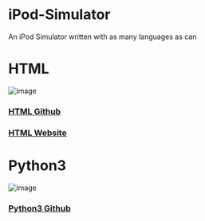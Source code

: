 # iPod-Simulator
An iPod Simulator written with as many languages as can

# HTML
![image](https://github.com/HttpAnimation/iPod-Simulator/assets/97435656/1b3d67ff-7af6-43cd-bbb9-a6795aac0a5b)
### [HTML Github](https://github.com/HttpAnimation/iPod-Simulator/gh-pages)
### [HTML Website](https://httpanimation.github.io/iPod-Simulator/)

# Python3
![image](https://github.com/HttpAnimation/iPod-Simulator/assets/97435656/1bb2af7f-7787-4157-80ac-e6b1a5009424)
### [Python3 Github](https://github.com/HttpAnimation/iPod-Simulator/tree/python3)
